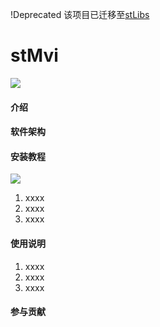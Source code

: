 !Deprecated 该项目已迁移至[stLibs](https://github.com/SageTripp/StLibs)

# stMvi
[![](https://jitpack.io/v/com.gitee.SageTripp/stMvi.svg)](https://jitpack.io/#com.gitee.SageTripp/stMvi)


#### 介绍


#### 软件架构



#### 安装教程
[![](https://jitpack.io/v/com.gitee.SageTripp/stMvi.svg)](https://jitpack.io/#com.gitee.SageTripp/stMvi)

1.  xxxx
2.  xxxx
3.  xxxx

#### 使用说明

1.  xxxx
2.  xxxx
3.  xxxx

#### 参与贡献


